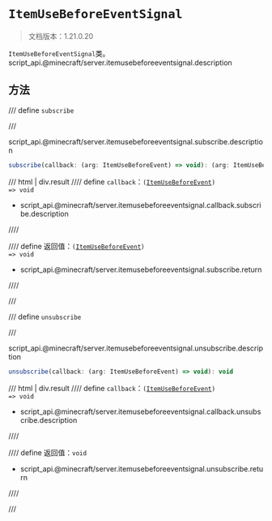 # `ItemUseBeforeEventSignal`

> 文档版本：1.21.0.20

`ItemUseBeforeEventSignal`类。script_api.@minecraft/server.itemusebeforeeventsignal.description

## 方法

/// define
`subscribe`


///

script_api.@minecraft/server.itemusebeforeeventsignal.subscribe.description

```js
subscribe(callback: (arg: ItemUseBeforeEvent) => void): (arg: ItemUseBeforeEvent) => void
```

/// html | div.result
//// define
`callback`：<code>(<a href="../itemusebeforeevent/">ItemUseBeforeEvent</a>) =&gt; void</code>

- script_api.@minecraft/server.itemusebeforeeventsignal.callback.subscribe.description


////

//// define
返回值：<code>(<a href="../itemusebeforeevent/">ItemUseBeforeEvent</a>) =&gt; void</code>

- script_api.@minecraft/server.itemusebeforeeventsignal.subscribe.return


////

///


/// define
`unsubscribe`


///

script_api.@minecraft/server.itemusebeforeeventsignal.unsubscribe.description

```js
unsubscribe(callback: (arg: ItemUseBeforeEvent) => void): void
```

/// html | div.result
//// define
`callback`：<code>(<a href="../itemusebeforeevent/">ItemUseBeforeEvent</a>) =&gt; void</code>

- script_api.@minecraft/server.itemusebeforeeventsignal.callback.unsubscribe.description


////

//// define
返回值：`void`

- script_api.@minecraft/server.itemusebeforeeventsignal.unsubscribe.return


////

///

